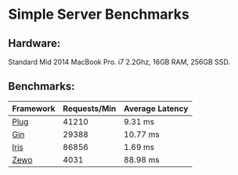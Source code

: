 # Simple Server Benchmarks

## Hardware:
Standard Mid 2014 MacBook Pro. i7 2.2Ghz, 16GB RAM, 256GB SSD.

## Benchmarks:
Framework | Requests/Min | Average Latency
----|---|----
[Plug](https://github.com/elixir-lang/plug) | 41210 | 9.31 ms
[Gin](https://github.com/gin-gonic/gin) | 29388 | 10.77 ms
[Iris](https://github.com/kataras/iris) |  86856 | 1.69 ms
[Zewo](https://github.com/Zewo/Zewo) | 4031 | 88.98 ms

